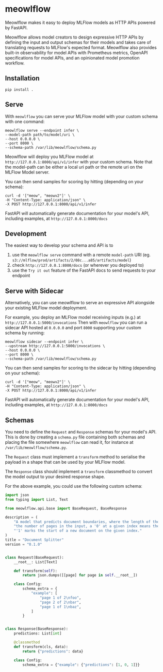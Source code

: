 # meowlflow
Meowlflow makes it easy to deploy MLFlow models as HTTP APIs powered by FastAPI.  

Meowlflow allows model creators to design expressive HTTP APIs by defining the input and output schemas for their models and takes care of translating requests to MLFlow's expected format.
Meowlflow also provides built-in observability for model APIs with Prometheus metrics, OpenAPI specifications for model APIs, and an opinionated model promotion workflow.

## Installation
`pip install .`

## Serve
With `meowlflow` you can serve your MLFlow model with your custom schema with one command:
```
meowlflow serve --endpoint infer \
--model-path path/to/model/uri \
--host 0.0.0.0 \
--port 8000 \
--schema-path /var/lib/meowlflow/schema.py
```

Meowlflow will deploy you MLFlow model at `http://127.0.0.1:8000/api/v1/infer` with your custom schema.
Note that the model-path can be either a local uri path or the remote uri on the MLFlow Model server.

You can then send samples for scoring by hitting (depending on your schema):
```
curl -d '["meow", "meowv2"]' \
-H "Content-Type: application/json" \
-X POST http://127.0.0.1:8000/api/v1/infer
```
FastAPI will automatically generate documentation for your model's API, including examples, at `http://127.0.0.1:8000/docs`


## Development
The easiest way to develop your schema and API is to
 1. use the `meowlflow serve` command with a remote `model-path` URI (eg. `s3://mlflow/prod/artifacts/2/08c...a85/artifacts/model`)
 2. check `http://127.0.0.1:8000/docs` (or wherever you deployed to)
 3. use the `Try it out` feature of the FastAPI docs to send requests to your endpoint


## Serve with Sidecar
Alternatively, you can use meowlflow to serve an expressive API alongside your existing MLFlow model deployment.

For example, you deploy an MLFlow model receiving inputs (e.g.) at `http://127.0.0.1:5000/invocations`
Then with `meowlflow` you can run a sidecar API hosted at `0.0.0.0` and port `8000`
supporting your custom schema by running:
```
meowlflow sidecar --endpoint infer \
--upstream http://127.0.0.1:5000/invocations \
--host 0.0.0.0 \
--port 8000 \
--schema-path /var/lib/meowlflow/schema.py
```

You can then send samples for scoring to the sidecar by hitting (depending on your schema):
```
curl -d '["meow", "meowv2"]' \
-H "Content-Type: application/json" \
-X POST http://127.0.0.1:8000/api/v1/infer
```

FastAPI will automatically generate documentation for your model's API, including examples, at `http://127.0.0.1:8000/docs`

## Schemas
You need to define the `Request` and `Response` schemas for your model's API.
This is done by creating a `schema.py` file containing both schemas and placing
the file somewhere `meowlflow` can read it, for instance at
`/var/lib/meowlflow/schema.py`.

The `Request` class must implement a `transform` method to serialise the payload
in  a shape that can be used by your MLFlow model.

The `Response` class should implement a `transform` classmethod to convert
the model output to your desired response shape.

For the above example, you could use the following custom schema:

[replace]: # (examples/document_splitter_schema.py)
```python
import json
from typing import List, Text

from meowlflow.api.base import BaseRequest, BaseResponse

description = (
    "A model that predicts document boundaries, where the length of the prediction array is equal to "
    "the number of pages in the input, a '0' at a given index means the page belongs to the current document, and a "
    "'1' marks the start of a new document on the given index."
)
title = "Document Splitter"
version = "0.1.0"


class Request(BaseRequest):
    __root__: List[Text]

    def transform(self):
        return json.dumps([[page] for page in self.__root__])

    class Config:
        schema_extra = {
            "example": [
                "page 1 of 2\nfoo",
                "page 2 of 2\nbar",
                "page 1 of 1\nbaz",
            ]
        }


class Response(BaseResponse):
    predictions: List[int]

    @classmethod
    def transform(cls, data):
        return {"predictions": data}

    class Config:
        schema_extra = {"example": {"predictions": [1, 0, 1]}}
```
